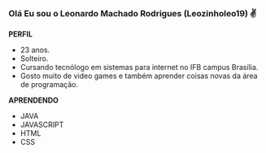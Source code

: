 ### Olá Eu sou o Leonardo Machado Rodrigues (Leozinholeo19) ✌️

**PERFIL**

- 23 anos.
- Solteiro.
- Cursando tecnólogo em sistemas para internet no IFB campus Brasília.
- Gosto muito de video games e também aprender coisas novas da área de programação.

**APRENDENDO**

- JAVA
- JAVASCRIPT
- HTML
- CSS

